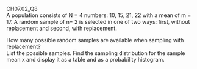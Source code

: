 CH07.02_Q8  
A population consists of N = 4 numbers: 10, 15, 21, 22 with a mean of m = 17. 
A random sample of n= 2 is selected in one of two ways: first, without replacement and second, with replacement. 

How many possible random samples are available when sampling with replacement?  
List the possible samples. Find the sampling distribution for the sample mean x and display it as a table and as a probability histogram.
